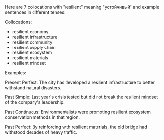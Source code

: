 Here are 7 collocations with "resilient" meaning "устойчивый" and example sentences in different tenses:

Collocations:
- resilient economy
- resilient infrastructure
- resilient community
- resilient supply chain
- resilient ecosystem  
- resilient materials
- resilient mindset

Examples:

Present Perfect: The city has developed a resilient infrastructure to better withstand natural disasters.

Past Simple: Last year's crisis tested but did not break the resilient mindset of the company's leadership.

Past Continuous: Environmentalists were promoting resilient ecosystem conservation methods in that region.   

Past Perfect: By reinforcing with resilient materials, the old bridge had withstood decades of heavy traffic.